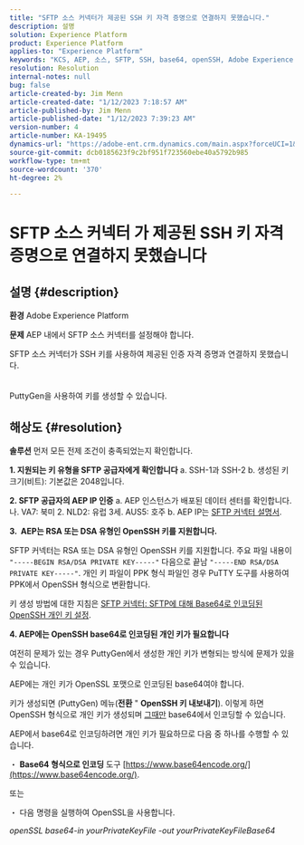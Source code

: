 ```yaml
---
title: "SFTP 소스 커넥터가 제공된 SSH 키 자격 증명으로 연결하지 못했습니다."
description: 설명
solution: Experience Platform
product: Experience Platform
applies-to: "Experience Platform"
keywords: "KCS, AEP, 소스, SFTP, SSH, base64, openSSH, Adobe Experience Platform, 문제 해결, 커넥터, 실패 연결, SSH 키 자격 증명"
resolution: Resolution
internal-notes: null
bug: false
article-created-by: Jim Menn
article-created-date: "1/12/2023 7:18:57 AM"
article-published-by: Jim Menn
article-published-date: "1/12/2023 7:39:23 AM"
version-number: 4
article-number: KA-19495
dynamics-url: "https://adobe-ent.crm.dynamics.com/main.aspx?forceUCI=1&pagetype=entityrecord&etn=knowledgearticle&id=62964e5e-4992-ed11-aad1-6045bd0065f9"
source-git-commit: dcb0185623f9c2bf951f723560ebe40a5792b985
workflow-type: tm+mt
source-wordcount: '370'
ht-degree: 2%

---
```


# SFTP 소스 커넥터 가 제공된 SSH 키 자격 증명으로 연결하지 못했습니다

## 설명 {#description}


<b>환경</b>
Adobe Experience Platform

<b>문제</b>
AEP 내에서 SFTP 소스 커넥터를 설정해야 합니다.

SFTP 소스 커넥터가 SSH 키를 사용하여 제공된 인증 자격 증명과 연결하지 못했습니다.
<br><br><br>PuttyGen을 사용하여 키를 생성할 수 있습니다.

## 해상도 {#resolution}


<b>솔루션</b>
먼저 모든 전제 조건이 충족되었는지 확인합니다.

<b>1. 지원되는 키 유형을 SFTP 공급자에게 확인합니다</b>
a. SSH-1과 SSH-2 b. 생성된 키 크기(비트): 기본값은 2048입니다.

<b>2. SFTP 공급자의 AEP IP 인증</b>
a. AEP 인스턴스가 배포된 데이터 센터를 확인합니다.
나. VA7: 북미 2. NLD2: 유럽 3세. AUS5: 호주 b. AEP IP는 [SFTP 커넥터 설명서](https://experienceleague.adobe.com/docs/experience-platform/sources/connectors/cloud-storage/sftp.html).



<b>3.  AEP는 RSA 또는 DSA 유형인 OpenSSH 키를 지원합니다.</b>

SFTP 커넥터는 RSA 또는 DSA 유형인 OpenSSH 키를 지원합니다. 주요 파일 내용이 `"-----BEGIN RSA/DSA PRIVATE KEY-----"` 다음으로 끝남 `"-----END RSA/DSA PRIVATE KEY-----"`. 개인 키 파일이 PPK 형식 파일인 경우 PuTTY 도구를 사용하여 PPK에서 OpenSSH 형식으로 변환합니다.

키 생성 방법에 대한 지침은 [SFTP 커넥터: SFTP에 대해 Base64로 인코딩된 OpenSSH 개인 키 설정](https://experienceleague.adobe.com/docs/experience-platform/sources/connectors/cloud-storage/sftp.html#set-up-a-base64-encoded-openssh-private-key-for-sftp).



<b>4. AEP에는 OpenSSH base64로 인코딩된 개인 키가 필요합니다 </b>



여전히 문제가 있는 경우 PuttyGen에서 생성한 개인 키가 변형되는 방식에 문제가 있을 수 있습니다.

AEP에는 개인 키가 OpenSSL 포맷으로 인코딩된 base64여야 합니다.

키가 생성되면 (PuttyGen) 메뉴(<b>전환</b> &quot; <b>OpenSSH 키 내보내기</b>). 이렇게 하면 OpenSSH 형식으로 개인 키가 생성되며 <u>그때만</u> base64에서 인코딩할 수 있습니다.

AEP에서 base64로 인코딩하려면 개인 키가 필요하므로 다음 중 하나를 수행할 수 있습니다.

・ <b>Base64 형식으로 인코딩</b> 도구 [https://www.base64encode.org/](https://www.base64encode.org/).

또는

・ 다음 명령을 실행하여 OpenSSL을 사용합니다.

*openSSL base64-in yourPrivateKeyFile -out yourPrivateKeyFileBase64*










